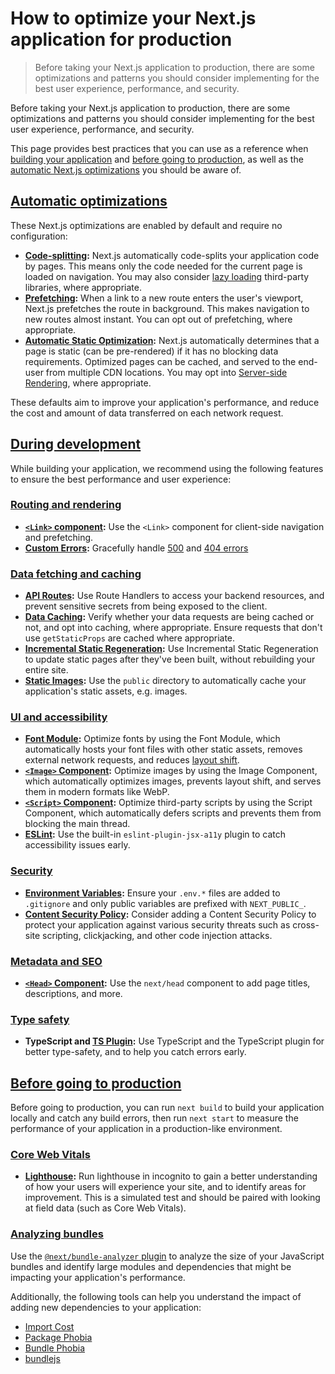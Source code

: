 # How to optimize your Next.js application for production

> Before taking your Next.js application to production, there are some optimizations and patterns you should consider implementing for the best user experience, performance, and security.



Before taking your Next.js application to production, there are some optimizations and patterns you should consider implementing for the best user experience, performance, and security.

This page provides best practices that you can use as a reference when [building your application](#during-development) and [before going to production](#before-going-to-production), as well as the [automatic Next.js optimizations](#automatic-optimizations) you should be aware of.

## [Automatic optimizations](#automatic-optimizations)

These Next.js optimizations are enabled by default and require no configuration:

*   **[Code-splitting](/docs/pages/building-your-application/routing/pages-and-layouts):** Next.js automatically code-splits your application code by pages. This means only the code needed for the current page is loaded on navigation. You may also consider [lazy loading](/docs/pages/guides/lazy-loading) third-party libraries, where appropriate.
*   **[Prefetching](about:/docs/pages/api-reference/components/link#prefetch):** When a link to a new route enters the user's viewport, Next.js prefetches the route in background. This makes navigation to new routes almost instant. You can opt out of prefetching, where appropriate.
*   **[Automatic Static Optimization](/docs/pages/building-your-application/rendering/automatic-static-optimization):** Next.js automatically determines that a page is static (can be pre-rendered) if it has no blocking data requirements. Optimized pages can be cached, and served to the end-user from multiple CDN locations. You may opt into [Server-side Rendering](/docs/pages/building-your-application/data-fetching/get-server-side-props), where appropriate.

These defaults aim to improve your application's performance, and reduce the cost and amount of data transferred on each network request.

## [During development](#during-development)

While building your application, we recommend using the following features to ensure the best performance and user experience:

### [Routing and rendering](#routing-and-rendering)

*   **[`<Link>` component](/docs/pages/building-your-application/routing/linking-and-navigating):** Use the `<Link>` component for client-side navigation and prefetching.
*   **[Custom Errors](/docs/pages/building-your-application/routing/custom-error):** Gracefully handle [500](about:/docs/pages/building-your-application/routing/custom-error#500-page) and [404 errors](about:/docs/pages/building-your-application/routing/custom-error#404-page)

### [Data fetching and caching](#data-fetching-and-caching)

*   **[API Routes](/docs/pages/building-your-application/routing/api-routes):** Use Route Handlers to access your backend resources, and prevent sensitive secrets from being exposed to the client.
*   **[Data Caching](/docs/pages/building-your-application/data-fetching/get-static-props):** Verify whether your data requests are being cached or not, and opt into caching, where appropriate. Ensure requests that don't use `getStaticProps` are cached where appropriate.
*   **[Incremental Static Regeneration](/docs/pages/building-your-application/data-fetching/incremental-static-regeneration):** Use Incremental Static Regeneration to update static pages after they've been built, without rebuilding your entire site.
*   **[Static Images](/docs/pages/api-reference/file-conventions/public-folder):** Use the `public` directory to automatically cache your application's static assets, e.g. images.

### [UI and accessibility](#ui-and-accessibility)

*   **[Font Module](/docs/app/api-reference/components/font):** Optimize fonts by using the Font Module, which automatically hosts your font files with other static assets, removes external network requests, and reduces [layout shift](https://web.dev/articles/cls).
*   **[`<Image>` Component](/docs/app/api-reference/components/image):** Optimize images by using the Image Component, which automatically optimizes images, prevents layout shift, and serves them in modern formats like WebP.
*   **[`<Script>` Component](/docs/app/guides/scripts):** Optimize third-party scripts by using the Script Component, which automatically defers scripts and prevents them from blocking the main thread.
*   **[ESLint](about:/docs/architecture/accessibility#linting):** Use the built-in `eslint-plugin-jsx-a11y` plugin to catch accessibility issues early.

### [Security](#security)

*   **[Environment Variables](/docs/app/guides/environment-variables):** Ensure your `.env.*` files are added to `.gitignore` and only public variables are prefixed with `NEXT_PUBLIC_`.
*   **[Content Security Policy](/docs/app/guides/content-security-policy):** Consider adding a Content Security Policy to protect your application against various security threats such as cross-site scripting, clickjacking, and other code injection attacks.

### [Metadata and SEO](#metadata-and-seo)

*   **[`<Head>` Component](/docs/pages/api-reference/components/head):** Use the `next/head` component to add page titles, descriptions, and more.

### [Type safety](#type-safety)

*   **TypeScript and [TS Plugin](/docs/app/api-reference/config/typescript):** Use TypeScript and the TypeScript plugin for better type-safety, and to help you catch errors early.

## [Before going to production](#before-going-to-production)

Before going to production, you can run `next build` to build your application locally and catch any build errors, then run `next start` to measure the performance of your application in a production-like environment.

### [Core Web Vitals](#core-web-vitals)

*   **[Lighthouse](https://developers.google.com/web/tools/lighthouse):** Run lighthouse in incognito to gain a better understanding of how your users will experience your site, and to identify areas for improvement. This is a simulated test and should be paired with looking at field data (such as Core Web Vitals).

### [Analyzing bundles](#analyzing-bundles)

Use the [`@next/bundle-analyzer` plugin](about:/docs/app/guides/package-bundling#analyzing-javascript-bundles) to analyze the size of your JavaScript bundles and identify large modules and dependencies that might be impacting your application's performance.

Additionally, the following tools can help you understand the impact of adding new dependencies to your application:

*   [Import Cost](https://marketplace.visualstudio.com/items?itemName=wix.vscode-import-cost)
*   [Package Phobia](https://packagephobia.com/)
*   [Bundle Phobia](https://bundlephobia.com/)
*   [bundlejs](https://bundlejs.com/)
